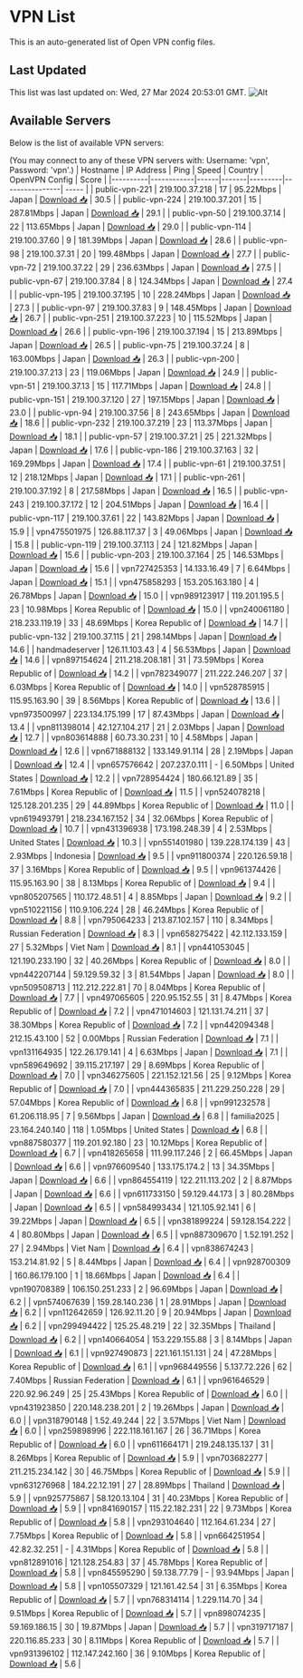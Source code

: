 # VPN List

This is an auto-generated list of Open VPN config files.

## Last Updated

This list was last updated on: Wed, 27 Mar 2024 20:53:01 GMT.
![Alt](https://repobeats.axiom.co/api/embed/186b98318ef1479477931607c1ad7d823f12451f.svg "Repobeats analytics image")

## Available Servers

Below is the list of available VPN servers:

(You may connect to any of these VPN servers with: Username: 'vpn', Password: 'vpn'.)
| Hostname | IP Address | Ping | Speed | Country | OpenVPN Config | Score |
|----------|------------|------|-------|---------|----------------| ----- |
| public-vpn-221 | 219.100.37.218 | 17 | 95.22Mbps | Japan | [Download 📥](./configs/server_0_JP.ovpn) | 30.5 |
| public-vpn-224 | 219.100.37.201 | 15 | 287.81Mbps | Japan | [Download 📥](./configs/server_1_JP.ovpn) | 29.1 |
| public-vpn-50 | 219.100.37.14 | 22 | 113.65Mbps | Japan | [Download 📥](./configs/server_2_JP.ovpn) | 29.0 |
| public-vpn-114 | 219.100.37.60 | 9 | 181.39Mbps | Japan | [Download 📥](./configs/server_3_JP.ovpn) | 28.6 |
| public-vpn-98 | 219.100.37.31 | 20 | 199.48Mbps | Japan | [Download 📥](./configs/server_4_JP.ovpn) | 27.7 |
| public-vpn-72 | 219.100.37.22 | 29 | 236.63Mbps | Japan | [Download 📥](./configs/server_5_JP.ovpn) | 27.5 |
| public-vpn-67 | 219.100.37.84 | 8 | 124.34Mbps | Japan | [Download 📥](./configs/server_6_JP.ovpn) | 27.4 |
| public-vpn-195 | 219.100.37.195 | 10 | 228.24Mbps | Japan | [Download 📥](./configs/server_7_JP.ovpn) | 27.3 |
| public-vpn-97 | 219.100.37.83 | 9 | 148.45Mbps | Japan | [Download 📥](./configs/server_8_JP.ovpn) | 26.7 |
| public-vpn-251 | 219.100.37.223 | 10 | 115.52Mbps | Japan | [Download 📥](./configs/server_9_JP.ovpn) | 26.6 |
| public-vpn-196 | 219.100.37.194 | 15 | 213.89Mbps | Japan | [Download 📥](./configs/server_10_JP.ovpn) | 26.5 |
| public-vpn-75 | 219.100.37.24 | 8 | 163.00Mbps | Japan | [Download 📥](./configs/server_11_JP.ovpn) | 26.3 |
| public-vpn-200 | 219.100.37.213 | 23 | 119.06Mbps | Japan | [Download 📥](./configs/server_12_JP.ovpn) | 24.9 |
| public-vpn-51 | 219.100.37.13 | 15 | 117.71Mbps | Japan | [Download 📥](./configs/server_13_JP.ovpn) | 24.8 |
| public-vpn-151 | 219.100.37.120 | 27 | 197.15Mbps | Japan | [Download 📥](./configs/server_14_JP.ovpn) | 23.0 |
| public-vpn-94 | 219.100.37.56 | 8 | 243.65Mbps | Japan | [Download 📥](./configs/server_15_JP.ovpn) | 18.6 |
| public-vpn-232 | 219.100.37.219 | 23 | 113.37Mbps | Japan | [Download 📥](./configs/server_16_JP.ovpn) | 18.1 |
| public-vpn-57 | 219.100.37.21 | 25 | 221.32Mbps | Japan | [Download 📥](./configs/server_17_JP.ovpn) | 17.6 |
| public-vpn-186 | 219.100.37.163 | 32 | 169.29Mbps | Japan | [Download 📥](./configs/server_18_JP.ovpn) | 17.4 |
| public-vpn-61 | 219.100.37.51 | 12 | 218.12Mbps | Japan | [Download 📥](./configs/server_19_JP.ovpn) | 17.1 |
| public-vpn-261 | 219.100.37.192 | 8 | 217.58Mbps | Japan | [Download 📥](./configs/server_20_JP.ovpn) | 16.5 |
| public-vpn-243 | 219.100.37.172 | 12 | 204.51Mbps | Japan | [Download 📥](./configs/server_21_JP.ovpn) | 16.4 |
| public-vpn-117 | 219.100.37.61 | 22 | 143.82Mbps | Japan | [Download 📥](./configs/server_22_JP.ovpn) | 15.9 |
| vpn475501975 | 126.88.117.37 | 3 | 49.06Mbps | Japan | [Download 📥](./configs/server_23_JP.ovpn) | 15.8 |
| public-vpn-119 | 219.100.37.113 | 24 | 121.82Mbps | Japan | [Download 📥](./configs/server_24_JP.ovpn) | 15.6 |
| public-vpn-203 | 219.100.37.164 | 25 | 146.53Mbps | Japan | [Download 📥](./configs/server_25_JP.ovpn) | 15.6 |
| vpn727425353 | 14.133.16.49 | 7 | 6.64Mbps | Japan | [Download 📥](./configs/server_26_JP.ovpn) | 15.1 |
| vpn475858293 | 153.205.163.180 | 4 | 26.78Mbps | Japan | [Download 📥](./configs/server_27_JP.ovpn) | 15.0 |
| vpn989123917 | 119.201.195.5 | 23 | 10.98Mbps | Korea Republic of | [Download 📥](./configs/server_28_KR.ovpn) | 15.0 |
| vpn240061180 | 218.233.119.19 | 33 | 48.69Mbps | Korea Republic of | [Download 📥](./configs/server_29_KR.ovpn) | 14.7 |
| public-vpn-132 | 219.100.37.115 | 21 | 298.14Mbps | Japan | [Download 📥](./configs/server_30_JP.ovpn) | 14.6 |
| handmadeserver | 126.11.103.43 | 4 | 56.53Mbps | Japan | [Download 📥](./configs/server_31_JP.ovpn) | 14.6 |
| vpn897154624 | 211.218.208.181 | 31 | 73.59Mbps | Korea Republic of | [Download 📥](./configs/server_32_KR.ovpn) | 14.2 |
| vpn782349077 | 211.222.246.207 | 37 | 6.03Mbps | Korea Republic of | [Download 📥](./configs/server_33_KR.ovpn) | 14.0 |
| vpn528785915 | 115.95.163.90 | 39 | 8.56Mbps | Korea Republic of | [Download 📥](./configs/server_34_KR.ovpn) | 13.6 |
| vpn973500997 | 223.134.175.199 | 17 | 87.43Mbps | Japan | [Download 📥](./configs/server_35_JP.ovpn) | 13.4 |
| vpn811398014 | 42.127.104.217 | 21 | 2.03Mbps | Japan | [Download 📥](./configs/server_36_JP.ovpn) | 12.7 |
| vpn803614888 | 60.73.30.231 | 10 | 4.58Mbps | Japan | [Download 📥](./configs/server_37_JP.ovpn) | 12.6 |
| vpn671888132 | 133.149.91.114 | 28 | 2.19Mbps | Japan | [Download 📥](./configs/server_38_JP.ovpn) | 12.4 |
| vpn657576642 | 207.237.0.111 | - | 6.50Mbps | United States | [Download 📥](./configs/server_39_US.ovpn) | 12.2 |
| vpn728954424 | 180.66.121.89 | 35 | 7.61Mbps | Korea Republic of | [Download 📥](./configs/server_40_KR.ovpn) | 11.5 |
| vpn524078218 | 125.128.201.235 | 29 | 44.89Mbps | Korea Republic of | [Download 📥](./configs/server_41_KR.ovpn) | 11.0 |
| vpn619493791 | 218.234.167.152 | 34 | 32.06Mbps | Korea Republic of | [Download 📥](./configs/server_42_KR.ovpn) | 10.7 |
| vpn431396938 | 173.198.248.39 | 4 | 2.53Mbps | United States | [Download 📥](./configs/server_43_US.ovpn) | 10.3 |
| vpn551401980 | 139.228.174.139 | 43 | 2.93Mbps | Indonesia | [Download 📥](./configs/server_44_ID.ovpn) | 9.5 |
| vpn911800374 | 220.126.59.18 | 37 | 3.16Mbps | Korea Republic of | [Download 📥](./configs/server_45_KR.ovpn) | 9.5 |
| vpn961374426 | 115.95.163.90 | 38 | 8.13Mbps | Korea Republic of | [Download 📥](./configs/server_46_KR.ovpn) | 9.4 |
| vpn805207565 | 110.172.48.51 | 4 | 8.85Mbps | Japan | [Download 📥](./configs/server_47_JP.ovpn) | 9.2 |
| vpn510221156 | 110.9.106.224 | 28 | 46.24Mbps | Korea Republic of | [Download 📥](./configs/server_48_KR.ovpn) | 8.8 |
| vpn795064233 | 213.87.102.157 | 110 | 8.34Mbps | Russian Federation | [Download 📥](./configs/server_49_RU.ovpn) | 8.3 |
| vpn658275422 | 42.112.133.159 | 27 | 5.32Mbps | Viet Nam | [Download 📥](./configs/server_50_VN.ovpn) | 8.1 |
| vpn441053045 | 121.190.233.190 | 32 | 40.26Mbps | Korea Republic of | [Download 📥](./configs/server_51_KR.ovpn) | 8.0 |
| vpn442207144 | 59.129.59.32 | 3 | 81.54Mbps | Japan | [Download 📥](./configs/server_52_JP.ovpn) | 8.0 |
| vpn509508713 | 112.212.222.81 | 70 | 8.04Mbps | Korea Republic of | [Download 📥](./configs/server_53_KR.ovpn) | 7.7 |
| vpn497065605 | 220.95.152.55 | 31 | 8.47Mbps | Korea Republic of | [Download 📥](./configs/server_54_KR.ovpn) | 7.2 |
| vpn471014603 | 121.131.74.211 | 37 | 38.30Mbps | Korea Republic of | [Download 📥](./configs/server_55_KR.ovpn) | 7.2 |
| vpn442094348 | 212.15.43.100 | 52 | 0.00Mbps | Russian Federation | [Download 📥](./configs/server_56_RU.ovpn) | 7.1 |
| vpn131164935 | 122.26.179.141 | 4 | 6.63Mbps | Japan | [Download 📥](./configs/server_57_JP.ovpn) | 7.1 |
| vpn589649692 | 39.115.217.197 | 29 | 8.69Mbps | Korea Republic of | [Download 📥](./configs/server_58_KR.ovpn) | 7.0 |
| vpn346275605 | 221.152.121.56 | 25 | 9.12Mbps | Korea Republic of | [Download 📥](./configs/server_59_KR.ovpn) | 7.0 |
| vpn444365835 | 211.229.250.228 | 29 | 57.04Mbps | Korea Republic of | [Download 📥](./configs/server_60_KR.ovpn) | 6.8 |
| vpn991232578 | 61.206.118.95 | 7 | 9.56Mbps | Japan | [Download 📥](./configs/server_61_JP.ovpn) | 6.8 |
| familia2025 | 23.164.240.140 | 118 | 1.05Mbps | United States | [Download 📥](./configs/server_62_US.ovpn) | 6.8 |
| vpn887580377 | 119.201.92.180 | 23 | 10.12Mbps | Korea Republic of | [Download 📥](./configs/server_63_KR.ovpn) | 6.7 |
| vpn418265658 | 111.99.117.246 | 2 | 66.45Mbps | Japan | [Download 📥](./configs/server_64_JP.ovpn) | 6.6 |
| vpn976609540 | 133.175.174.2 | 13 | 34.35Mbps | Japan | [Download 📥](./configs/server_65_JP.ovpn) | 6.6 |
| vpn864554119 | 122.211.113.202 | 2 | 8.87Mbps | Japan | [Download 📥](./configs/server_66_JP.ovpn) | 6.6 |
| vpn611733150 | 59.129.44.173 | 3 | 80.28Mbps | Japan | [Download 📥](./configs/server_67_JP.ovpn) | 6.5 |
| vpn584993434 | 121.105.92.141 | 6 | 39.22Mbps | Japan | [Download 📥](./configs/server_68_JP.ovpn) | 6.5 |
| vpn381899224 | 59.128.154.222 | 4 | 80.80Mbps | Japan | [Download 📥](./configs/server_69_JP.ovpn) | 6.5 |
| vpn887309670 | 1.52.191.252 | 27 | 2.94Mbps | Viet Nam | [Download 📥](./configs/server_70_VN.ovpn) | 6.4 |
| vpn838674243 | 153.214.81.92 | 5 | 8.44Mbps | Japan | [Download 📥](./configs/server_71_JP.ovpn) | 6.4 |
| vpn928700309 | 160.86.179.100 | 1 | 18.66Mbps | Japan | [Download 📥](./configs/server_72_JP.ovpn) | 6.4 |
| vpn190708389 | 106.150.251.233 | 2 | 96.69Mbps | Japan | [Download 📥](./configs/server_73_JP.ovpn) | 6.2 |
| vpn574067639 | 159.28.140.236 | 1 | 28.91Mbps | Japan | [Download 📥](./configs/server_74_JP.ovpn) | 6.2 |
| vpn112642659 | 126.92.11.20 | 9 | 20.94Mbps | Japan | [Download 📥](./configs/server_75_JP.ovpn) | 6.2 |
| vpn299494422 | 125.25.48.219 | 22 | 32.35Mbps | Thailand | [Download 📥](./configs/server_76_TH.ovpn) | 6.2 |
| vpn140664054 | 153.229.155.88 | 3 | 8.14Mbps | Japan | [Download 📥](./configs/server_77_JP.ovpn) | 6.1 |
| vpn927490873 | 221.161.151.131 | 24 | 47.28Mbps | Korea Republic of | [Download 📥](./configs/server_78_KR.ovpn) | 6.1 |
| vpn968449556 | 5.137.72.226 | 62 | 7.40Mbps | Russian Federation | [Download 📥](./configs/server_79_RU.ovpn) | 6.1 |
| vpn961646529 | 220.92.96.249 | 25 | 25.43Mbps | Korea Republic of | [Download 📥](./configs/server_80_KR.ovpn) | 6.0 |
| vpn431923850 | 220.148.238.201 | 2 | 19.26Mbps | Japan | [Download 📥](./configs/server_81_JP.ovpn) | 6.0 |
| vpn318790148 | 1.52.49.244 | 22 | 3.57Mbps | Viet Nam | [Download 📥](./configs/server_82_VN.ovpn) | 6.0 |
| vpn259898996 | 222.118.161.167 | 26 | 36.71Mbps | Korea Republic of | [Download 📥](./configs/server_83_KR.ovpn) | 6.0 |
| vpn611664171 | 219.248.135.137 | 31 | 8.26Mbps | Korea Republic of | [Download 📥](./configs/server_84_KR.ovpn) | 5.9 |
| vpn703682277 | 211.215.234.142 | 30 | 46.75Mbps | Korea Republic of | [Download 📥](./configs/server_85_KR.ovpn) | 5.9 |
| vpn631276968 | 184.22.12.191 | 27 | 28.89Mbps | Thailand | [Download 📥](./configs/server_86_TH.ovpn) | 5.9 |
| vpn925775867 | 58.120.13.104 | 31 | 40.23Mbps | Korea Republic of | [Download 📥](./configs/server_87_KR.ovpn) | 5.9 |
| vpn841690157 | 115.22.182.231 | 22 | 9.73Mbps | Korea Republic of | [Download 📥](./configs/server_88_KR.ovpn) | 5.8 |
| vpn293104640 | 112.164.61.234 | 27 | 7.75Mbps | Korea Republic of | [Download 📥](./configs/server_89_KR.ovpn) | 5.8 |
| vpn664251954 | 42.82.32.251 | - | 4.31Mbps | Korea Republic of | [Download 📥](./configs/server_90_KR.ovpn) | 5.8 |
| vpn812891016 | 121.128.254.83 | 37 | 45.78Mbps | Korea Republic of | [Download 📥](./configs/server_91_KR.ovpn) | 5.8 |
| vpn845595290 | 59.138.77.79 | - | 93.94Mbps | Japan | [Download 📥](./configs/server_92_JP.ovpn) | 5.8 |
| vpn105507329 | 121.161.42.54 | 31 | 6.35Mbps | Korea Republic of | [Download 📥](./configs/server_93_KR.ovpn) | 5.7 |
| vpn768314114 | 1.229.114.70 | 34 | 9.51Mbps | Korea Republic of | [Download 📥](./configs/server_94_KR.ovpn) | 5.7 |
| vpn898074235 | 59.169.186.15 | 30 | 19.87Mbps | Japan | [Download 📥](./configs/server_95_JP.ovpn) | 5.7 |
| vpn319717187 | 220.116.85.233 | 30 | 8.11Mbps | Korea Republic of | [Download 📥](./configs/server_96_KR.ovpn) | 5.7 |
| vpn931396102 | 112.147.242.160 | 36 | 9.10Mbps | Korea Republic of | [Download 📥](./configs/server_97_KR.ovpn) | 5.6 |
